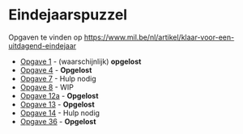 # Eindejaarspuzzel
Opgaven te vinden op https://www.mil.be/nl/artikel/klaar-voor-een-uitdagend-eindejaar

* [Opgave 1](opgave01/oplossing.md) - (waarschijnlijk) **opgelost**
* [Opgave 4](opgave04/oplossing.md) - **Opgelost**
* [Opgave 7](opgave07/oplossing.md) - Hulp nodig
* [Opgave 8](opgave08/oplossing.md) - WIP
* [Opgave 12a](opgave12/a/oplossing.md) - **Opgelost**
* [Opgave 13](opgave13/oplossing.md) - **Opgelost**
* [Opgave 14](opgave14/oplossing.md) - Hulp nodig
* [Opgave 36](opgave36/oplossing.md) - **Opgelost**
